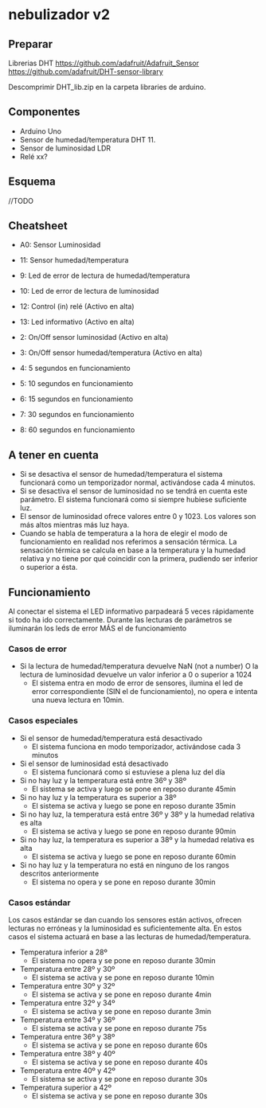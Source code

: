 # nebulizador v2

## Preparar

Librerias DHT
https://github.com/adafruit/Adafruit_Sensor
https://github.com/adafruit/DHT-sensor-library

Descomprimir DHT_lib.zip en la carpeta libraries de arduino.

## Componentes

- Arduino Uno
- Sensor de humedad/temperatura DHT 11.
- Sensor de luminosidad LDR
- Relé xx?

## Esquema

//TODO

## Cheatsheet

- A0: Sensor Luminosidad
- 11: Sensor humedad/temperatura
- 9: Led de error de lectura de humedad/temperatura
- 10: Led de error de lectura de luminosidad
- 12: Control (in) relé (Activo en alta)
- 13: Led informativo (Activo en alta)

- 2: On/Off sensor luminosidad (Activo en alta)
- 3: On/Off sensor humedad/temperatura (Activo en alta)

- 4: 5 segundos en funcionamiento
- 5: 10 segundos en funcionamiento
- 6: 15 segundos en funcionamiento
- 7: 30 segundos en funcionamiento
- 8: 60 segundos en funcionamiento

## A tener en cuenta

- Si se desactiva el sensor de humedad/temperatura el sistema funcionará como un temporizador normal, activándose cada 4 minutos.
- Si se desactiva el sensor de luminosidad no se tendrá en cuenta este parámetro. El sistema funcionará como si siempre hubiese suficiente luz.
- El sensor de luminosidad ofrece valores entre 0 y 1023. Los valores son más altos mientras más luz haya.
- Cuando se habla de temperatura a la hora de elegir el modo de funcionamiento en realidad nos referimos a sensación térmica. La sensación térmica se calcula en base a la temperatura y la humedad relativa y no tiene por qué coincidir con la primera, pudiendo ser inferior o superior a ésta.

## Funcionamiento

Al conectar el sistema el LED informativo parpadeará 5 veces rápidamente si todo ha ido correctamente.
Durante las lecturas de parámetros se iluminarán los leds de error MÁS el de funcionamiento

### Casos de error

- Si la lectura de humedad/temperatura devuelve NaN (not a number) O la lectura de luminosidad devuelve un valor inferior a 0 o superior a 1024
  - El sistema entra en modo de error de sensores, ilumina el led de error correspondiente (SIN el de funcionamiento), no opera e intenta una nueva lectura en 10min.

### Casos especiales

- Si el sensor de humedad/temperatura está desactivado
  - El sistema funciona en modo temporizador, activándose cada 3 minutos
- Si el sensor de luminosidad está desactivado
  - El sistema funcionará como si estuviese a plena luz del día
- Si no hay luz y la temperatura está entre 36º y 38º
  - El sistema se activa y luego se pone en reposo durante 45min
- Si no hay luz y la temperatura es superior a 38º
  - El sistema se activa y luego se pone en reposo durante 35min
- Si no hay luz, la temperatura está entre 36º y 38º y la humedad relativa es alta
  - El sistema se activa y luego se pone en reposo durante 90min
- Si no hay luz, la temperatura es superior a 38º y la humedad relativa es alta
  - El sistema se activa y luego se pone en reposo durante 60min
- Si no hay luz y la temperatura no está en ninguno de los rangos descritos anteriormente
  - El sistema no opera y se pone en reposo durante 30min

### Casos estándar

Los casos estándar se dan cuando los sensores están activos, ofrecen lecturas no erróneas y la luminosidad es suficientemente alta. En estos casos el sistema actuará en base a las lecturas de humedad/temperatura.

- Temperatura inferior a 28º
  - El sistema no opera y se pone en reposo durante 30min
- Temperatura entre 28º y 30º
  - El sistema se activa y se pone en reposo durante 10min
- Temperatura entre 30º y 32º
  - El sistema se activa y se pone en reposo durante 4min
- Temperatura entre 32º y 34º
  - El sistema se activa y se pone en reposo durante 3min
- Temperatura entre 34º y 36º
  - El sistema se activa y se pone en reposo durante 75s
- Temperatura entre 36º y 38º
  - El sistema se activa y se pone en reposo durante 60s
- Temperatura entre 38º y 40º
  - El sistema se activa y se pone en reposo durante 40s
- Temperatura entre 40º y 42º
  - El sistema se activa y se pone en reposo durante 30s
- Temperatura superior a 42º
  - El sistema se activa y se pone en reposo durante 30s
